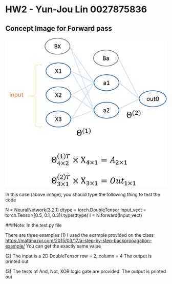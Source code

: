 # **HW2 - Yun-Jou Lin 0027875836** 

## Concept Image for Forward pass
![Image1](https://github.com/Roselin/DeepLearning/blob/master/HW2/Concept.png)

In this case (above image), you should type the following thing to test the code

N = NeuralNetwork(3,2,1)
dtype = torch.DoubleTensor
Input_vect = torch.Tensor([0.5, 0.1, 0.3]).type(dtype)
I = N.forward(Input_vect)

###Note: In the test.py file

There are three examples
(1) I used the example provided on the class 
    https://mattmazur.com/2015/03/17/a-step-by-step-backpropagation-example/
    You can get the exactly same value
    
(2) The input is a 2D DoubleTensor row = 2, column = 4 
    The output is printed out
    
(3) The tests of And, Not, XOR logic gate are provided.
    The output is printed out

